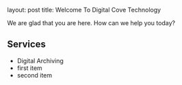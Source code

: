 layout: post
title: Welcome To Digital Cove Technology

We are glad that you are here. How can we help you today?

## Services

* Digital Archiving
* first item
* second item
